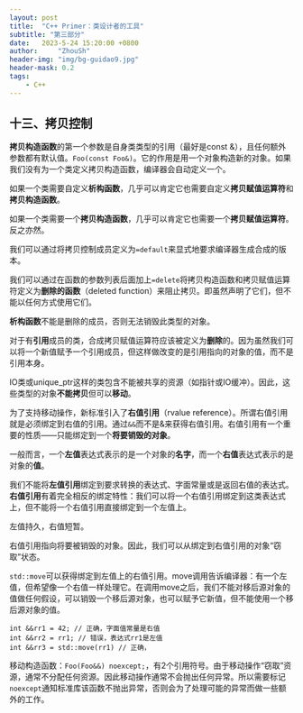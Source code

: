 ```yaml
---
layout: post
title:  "C++ Primer：类设计者的工具"
subtitle: "第三部分"
date:   2023-5-24 15:20:00 +0800
author:     "ZhouSh"
header-img: "img/bg-guidao9.jpg"
header-mask: 0.2
tags:
    - C++
---
```


## 十三、拷贝控制

**拷贝构造函数**的第一个参数是自身类类型的引用（最好是const &），且任何额外参数都有默认值。`Foo(const Foo&)`。它的作用是用一个对象构造新的对象。如果我们没有为一个类定义拷贝构造函数，编译器会自动定义一个。

如果一个类需要自定义**析构函数**，几乎可以肯定它也需要自定义**拷贝赋值运算符**和**拷贝构造函数**。

如果一个类需要一个**拷贝构造函数**，几乎可以肯定它也需要一个**拷贝赋值运算符**。反之亦然。

我们可以通过将拷贝控制成员定义为`=default`来显式地要求编译器生成合成的版本。

我们可以通过在函数的参数列表后面加上`=delete`将拷贝构造函数和拷贝赋值运算符定义为**删除的函数**（deleted function）来阻止拷贝。即虽然声明了它们，但不能以任何方式使用它们。

**析构函数**不能是删除的成员，否则无法销毁此类型的对象。

对于有**引用**成员的类，合成拷贝赋值运算符应该被定义为**删除**的。因为虽然我们可以将一个新值赋予一个引用成员，但这样做改变的是引用指向的对象的值，而不是引用本身。

IO类或unique_ptr这样的类包含不能被共享的资源（如指针或IO缓冲）。因此，这些类型的对象**不能拷贝**但可以**移动**。

为了支持移动操作，新标准引入了**右值引用**（rvalue reference）。所谓右值引用就是必须绑定到右值的引用。通过`&&`而不是&来获得右值引用。右值引用有一个重要的性质——只能绑定到一个**将要销毁的对象**。

一般而言，一个**左值**表达式表示的是一个对象的**名字**，而一个**右值**表达式表示的是对象的**值**。

我们不能将**左值引用**绑定到要求转换的表达式、字面常量或是返回右值的表达式。**右值引用**有着完全相反的绑定特性：我们可以将一个右值引用绑定到这类表达式上，但不能将一个右值引用直接绑定到一个左值上。

左值持久，右值短暂。

右值引用指向将要被销毁的对象。因此，我们可以从绑定到右值引用的对象“窃取”状态。

`std::move`可以获得绑定到左值上的右值引用。move调用告诉编译器：有一个左值，但希望像一个右值一样处理它。在调用move之后，我们不能对移后源对象的值做任何假设，可以销毁一个移后源对象，也可以赋予它新值，但不能使用一个移后源对象的值。
```
int &&rr1 = 42; // 正确，字面值常量是右值
int &&rr2 = rr1; // 错误，表达式rr1是左值
int &&rr3 = std::move(rr1) // 正确，
```

移动构造函数：`Foo(Foo&&) noexcept;`，有2个引用符号。由于移动操作“窃取”资源，通常不分配任何资源。因此移动操作通常不会抛出任何异常。所以需要标记`noexcept`通知标准库该函数不抛出异常，否则会为了处理可能的异常而做一些额外的工作。